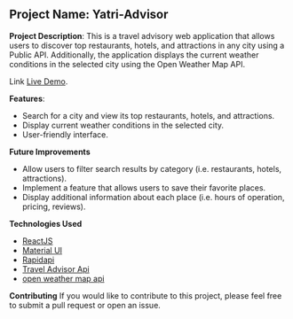 ## Project Name: Yatri-Advisor
**Project Description**:
This is a travel advisory web application that allows users to discover top restaurants, hotels, and attractions in any city using a Public API. 
Additionally, the application displays the current weather conditions in the selected city using the Open Weather Map API.

Link [Live Demo](https://yatri-advisor.netlify.app/).

**Features**:
* Search for a city and view its top restaurants, hotels, and attractions.
* Display current weather conditions in the selected city.
* User-friendly interface.

**Future Improvements**
* Allow users to filter search results by category (i.e. restaurants, hotels, attractions).
* Implement a feature that allows users to save their favorite places.
* Display additional information about each place (i.e. hours of operation, pricing, reviews).

**Technologies Used**
* [ReactJS](https://react.dev/)
* [Material UI](https://mui.com/)
* [Rapidapi](https://rapidapi.com/hub/)
* [Travel Advisor Api](https://rapidapi.com/apidojo/api/travel-advisor)
* [open weather map api](https://openweathermap.org/api)

**Contributing**
If you would like to contribute to this project, please feel free to submit a pull request or open an issue.
